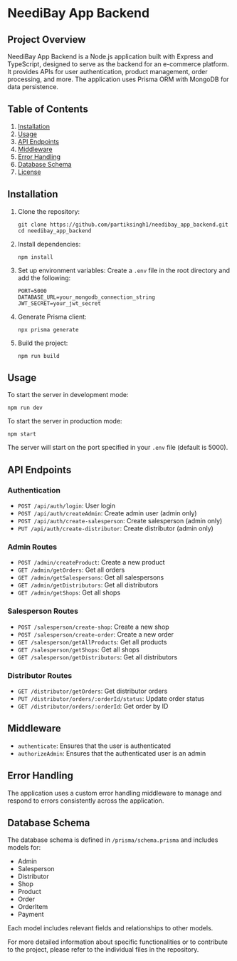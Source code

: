 # NeediBay App Backend

## Project Overview

NeediBay App Backend is a Node.js application built with Express and TypeScript, designed to serve as the backend for an e-commerce platform. It provides APIs for user authentication, product management, order processing, and more. The application uses Prisma ORM with MongoDB for data persistence.

## Table of Contents

1. [Installation](#installation)
2. [Usage](#usage)
3. [API Endpoints](#api-endpoints)
4. [Middleware](#middleware)
5. [Error Handling](#error-handling)
6. [Database Schema](#database-schema)
7. [License](#license)

## Installation

1. Clone the repository:
   ```
   git clone https://github.com/partiksingh1/needibay_app_backend.git
   cd needibay_app_backend
   ```

2. Install dependencies:
   ```
   npm install
   ```

3. Set up environment variables:
   Create a `.env` file in the root directory and add the following:
   ```
   PORT=5000
   DATABASE_URL=your_mongodb_connection_string
   JWT_SECRET=your_jwt_secret
   ```

4. Generate Prisma client:
   ```
   npx prisma generate
   ```

5. Build the project:
   ```
   npm run build
   ```

## Usage

To start the server in development mode:
```
npm run dev
```

To start the server in production mode:
```
npm start
```

The server will start on the port specified in your `.env` file (default is 5000).

## API Endpoints

### Authentication
- `POST /api/auth/login`: User login
- `POST /api/auth/createAdmin`: Create admin user (admin only)
- `POST /api/auth/create-salesperson`: Create salesperson (admin only)
- `PUT /api/auth/create-distributor`: Create distributor (admin only)

### Admin Routes
- `POST /admin/createProduct`: Create a new product
- `GET /admin/getOrders`: Get all orders
- `GET /admin/getSalespersons`: Get all salespersons
- `GET /admin/getDistributors`: Get all distributors
- `GET /admin/getShops`: Get all shops

### Salesperson Routes
- `POST /salesperson/create-shop`: Create a new shop
- `POST /salesperson/create-order`: Create a new order
- `GET /salesperson/getAllProducts`: Get all products
- `GET /salesperson/getShops`: Get all shops
- `GET /salesperson/getDistributors`: Get all distributors

### Distributor Routes
- `GET /distributor/getOrders`: Get distributor orders
- `PUT /distributor/orders/:orderId/status`: Update order status
- `GET /distributor/orders/:orderId`: Get order by ID

## Middleware

- `authenticate`: Ensures that the user is authenticated
- `authorizeAdmin`: Ensures that the authenticated user is an admin

## Error Handling

The application uses a custom error handling middleware to manage and respond to errors consistently across the application.

## Database Schema

The database schema is defined in `/prisma/schema.prisma` and includes models for:

- Admin
- Salesperson
- Distributor
- Shop
- Product
- Order
- OrderItem
- Payment

Each model includes relevant fields and relationships to other models.


For more detailed information about specific functionalities or to contribute to the project, please refer to the individual files in the repository.
